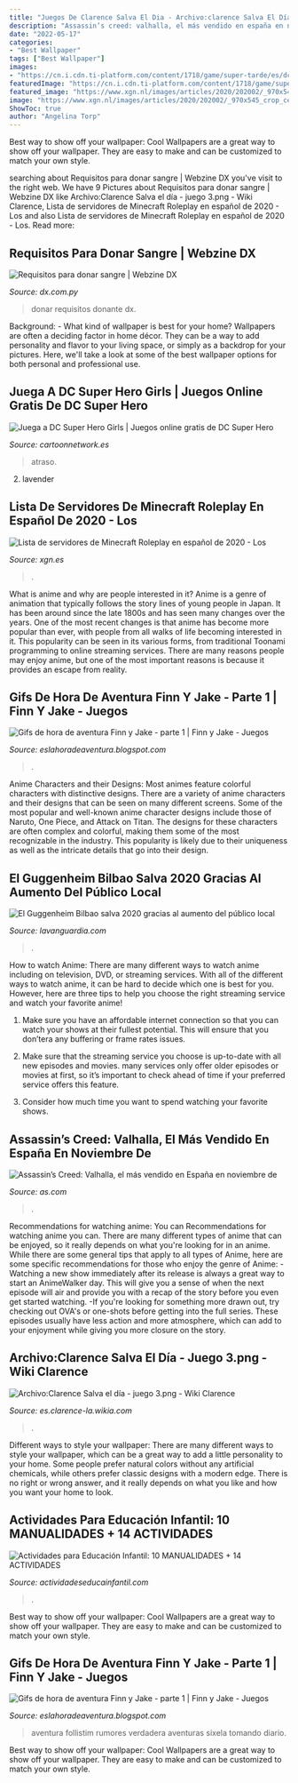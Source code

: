 ```yaml
---
title: "Juegos De Clarence Salva El Dia - Archivo:clarence Salva El Día"
description: "Assassin’s creed: valhalla, el más vendido en españa en noviembre de"
date: "2022-05-17"
categories:
- "Best Wallpaper"
tags: ["Best Wallpaper"]
images:
- "https://cn.i.cdn.ti-platform.com/content/1718/game/super-tarde/es/dcsuperherogirls_superlate-1600x900-es.jpg?imwidth=300"
featuredImage: "https://cn.i.cdn.ti-platform.com/content/1718/game/super-tarde/es/dcsuperherogirls_superlate-1600x900-es.jpg?imwidth=300"
featured_image: "https://www.xgn.nl/images/articles/2020/202002/_970x545_crop_center-center_82_line/mninecraft-5.f1582710777.jpg"
image: "https://www.xgn.nl/images/articles/2020/202002/_970x545_crop_center-center_82_line/mninecraft-5.f1582710777.jpg"
ShowToc: true
author: "Angelina Torp"
---
```



Best way to show off your wallpaper:
Cool Wallpapers are a great way to show off your wallpaper. They are easy to make and can be customized to match your own style.

	

		
searching about Requisitos para donar sangre | Webzine DX you've visit to the right web. We have 9 Pictures about Requisitos para donar sangre | Webzine DX like Archivo:Clarence Salva el día - juego 3.png - Wiki Clarence, Lista de servidores de Minecraft Roleplay en español de 2020 - Los and also Lista de servidores de Minecraft Roleplay en español de 2020 - Los. Read more:
		
    
## Requisitos Para Donar Sangre | Webzine DX

<img loading=lazy src="http://www.dx.com.py/wp-content/uploads/2018/06/requisitos-para-donar-sangre-paraguay.jpg" onerror="this.onerror=null;this.src='https://tse3.mm.bing.net/th?id=OIP.szgi6sgVd7osNSlLPv6LHwHaEM&amp;pid=15.1';" alt="Requisitos para donar sangre | Webzine DX">

_Source: dx.com.py_

>donar requisitos donante dx. 

	

Background: - What kind of wallpaper is best for your home?
Wallpapers are often a deciding factor in home décor. They can be a way to add personality and flavor to your living space, or simply as a backdrop for your pictures. Here, we'll take a look at some of the best wallpaper options for both personal and professional use.

    
## Juega A DC Super Hero Girls | Juegos Online Gratis De DC Super Hero

<img loading=lazy src="https://cn.i.cdn.ti-platform.com/content/1718/game/super-tarde/es/dcsuperherogirls_superlate-1600x900-es.jpg?imwidth=300" onerror="this.onerror=null;this.src='https://tse4.mm.bing.net/th?id=OIP.VcPVyw4otYhRwCk41_4SMAAAAA&amp;pid=15.1';" alt="Juega a DC Super Hero Girls | Juegos online gratis de DC Super Hero">

_Source: cartoonnetwork.es_

>atraso. 

	

2. lavender 

    
## Lista De Servidores De Minecraft Roleplay En Español De 2020 - Los

<img loading=lazy src="https://www.xgn.nl/images/articles/2020/202002/_970x545_crop_center-center_82_line/mninecraft-5.f1582710777.jpg" onerror="this.onerror=null;this.src='https://tse3.mm.bing.net/th?id=OIP.c67PoZQ7iA0G2fxZ8AU6bAHaEK&amp;pid=15.1';" alt="Lista de servidores de Minecraft Roleplay en español de 2020 - Los">

_Source: xgn.es_

>. 

	

What is anime and why are people interested in it?
Anime is a genre of animation that typically follows the story lines of young people in Japan. It has been around since the late 1800s and has seen many changes over the years. One of the most recent changes is that anime has become more popular than ever, with people from all walks of life becoming interested in it. This popularity can be seen in its various forms, from traditional Toonami programming to online streaming services. There are many reasons people may enjoy anime, but one of the most important reasons is because it provides an escape from reality.

    
## Gifs De Hora De Aventura Finn Y Jake - Parte 1 | Finn Y Jake - Juegos

<img loading=lazy src="http://4.bp.blogspot.com/-15WtjuAzJ0c/UmyNGBjGfpI/AAAAAAAAec4/sXG9dVlwxzU/s1600/Gifs+de+hora+de+aventura+Finn+y+Jake+(20).gif" onerror="this.onerror=null;this.src='https://tse4.mm.bing.net/th?id=OIP.jQP_Je4w3BNTcctq-l_26wHaEC&amp;pid=15.1';" alt="Gifs de hora de aventura Finn y Jake - parte 1 | Finn y Jake - Juegos">

_Source: eslahoradeaventura.blogspot.com_

>. 

	

Anime Characters and their Designs: Most animes feature colorful characters with distinctive designs.
There are a variety of anime characters and their designs that can be seen on many different screens. Some of the most popular and well-known anime character designs include those of Naruto, One Piece, and Attack on Titan. The designs for these characters are often complex and colorful, making them some of the most recognizable in the industry. This popularity is likely due to their uniqueness as well as the intricate details that go into their design.

    
## El Guggenheim Bilbao Salva 2020 Gracias Al Aumento Del Público Local

<img loading=lazy src="https://www.lavanguardia.com/files/og_thumbnail/uploads/2021/01/04/5ff32f76d5937.jpeg" onerror="this.onerror=null;this.src='https://tse4.mm.bing.net/th?id=OIP.xW9VVo-0AxwVtPIBdGRhqgHaEK&amp;pid=15.1';" alt="El Guggenheim Bilbao salva 2020 gracias al aumento del público local">

_Source: lavanguardia.com_

>. 

	

How to watch Anime: There are many different ways to watch anime including on television, DVD, or streaming services.
With all of the different ways to watch anime, it can be hard to decide which one is best for you. However, here are three tips to help you choose the right streaming service and watch your favorite anime!
1. Make sure you have an affordable internet connection so that you can watch your shows at their fullest potential. This will ensure that you don’tera any buffering or frame rates issues.

2. Make sure that the streaming service you choose is up-to-date with all new episodes and movies. many services only offer older episodes or movies at first, so it’s important to check ahead of time if your preferred service offers this feature.

3. Consider how much time you want to spend watching your favorite shows.

    
## Assassin’s Creed: Valhalla, El Más Vendido En España En Noviembre De

<img loading=lazy src="https://as01.epimg.net/meristation/imagenes/2020/12/02/noticias/1606920287_999736_1606920399_portada_normal.jpg" onerror="this.onerror=null;this.src='https://tse4.mm.bing.net/th?id=OIP.rIuftSA0IaS3K-MDKb_x_QHaEK&amp;pid=15.1';" alt="Assassin’s Creed: Valhalla, el más vendido en España en noviembre de">

_Source: as.com_

>. 

	

Recommendations for watching anime: You can
Recommendations for watching anime you can. There are many different types of anime that can be enjoyed, so it really depends on what you're looking for in an anime. While there are some general tips that apply to all types of Anime, here are some specific recommendations for those who enjoy the genre of Anime: 
-Watching a new show immediately after its release is always a great way to start an AnimeWalker day. This will give you a sense of when the next episode will air and provide you with a recap of the story before you even get started watching. 
-If you're looking for something more drawn out, try checking out OVA's or one-shots before getting into the full series. These episodes usually have less action and more atmosphere, which can add to your enjoyment while giving you more closure on the story.

    
## Archivo:Clarence Salva El Día - Juego 3.png - Wiki Clarence

<img loading=lazy src="http://vignette4.wikia.nocookie.net/clarence-la/images/b/b7/Clarence_Salva_el_d%C3%ADa_-_juego_3.png/revision/latest?cb=20140819022919&amp;path-prefix=es" onerror="this.onerror=null;this.src='https://tse2.mm.bing.net/th?id=OIP.TrgQmuiOBtBHSG-Hy-zTtwHaE8&amp;pid=15.1';" alt="Archivo:Clarence Salva el día - juego 3.png - Wiki Clarence">

_Source: es.clarence-la.wikia.com_

>. 

	

Different ways to style your wallpaper:
There are many different ways to style your wallpaper, which can be a great way to add a little personality to your home. Some people prefer natural colors without any artificial chemicals, while others prefer classic designs with a modern edge. There is no right or wrong answer, and it really depends on what you like and how you want your home to look.

    
## Actividades Para Educación Infantil: 10 MANUALIDADES + 14 ACTIVIDADES

<img loading=lazy src="https://2.bp.blogspot.com/-z2J7w7aah0E/WssukHqHYxI/AAAAAAAAql0/Kr-tYvFM1CUhGDCWvTFF3csBmAnnivMSQCKgBGAs/s1600/a10%2Bmanualidades%2Btierra%2B07.jpg" onerror="this.onerror=null;this.src='https://tse2.mm.bing.net/th?id=OIP.zkkUkCy2KswQZsCp_Pq_kwAAAA&amp;pid=15.1';" alt="Actividades para Educación Infantil: 10 MANUALIDADES + 14 ACTIVIDADES">

_Source: actividadeseducainfantil.com_

>. 

	

Best way to show off your wallpaper:
Cool Wallpapers are a great way to show off your wallpaper. They are easy to make and can be customized to match your own style.

    
## Gifs De Hora De Aventura Finn Y Jake - Parte 1 | Finn Y Jake - Juegos

<img loading=lazy src="https://3.bp.blogspot.com/-YP5Jt_d7ZPg/UmyNWunnBVI/AAAAAAAAeeo/KkSn_pf1pQY/s1600/Gifs+de+hora+de+aventura+Finn+y+Jake+(4).gif" onerror="this.onerror=null;this.src='https://tse1.mm.bing.net/th?id=OIP.FA9pje4mXkpXPW1c-J_sJgHaE9&amp;pid=15.1';" alt="Gifs de hora de aventura Finn y Jake - parte 1 | Finn y Jake - Juegos">

_Source: eslahoradeaventura.blogspot.com_

>aventura follistim rumores verdadera aventuras sixela tomando diario. 

	

Best way to show off your wallpaper:
Cool Wallpapers are a great way to show off your wallpaper. They are easy to make and can be customized to match your own style.

